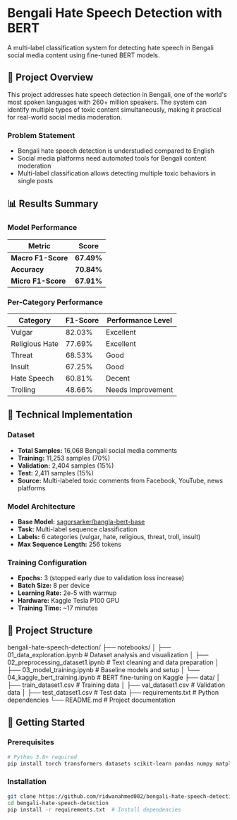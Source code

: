 # Bengali Hate Speech Detection with BERT

A multi-label classification system for detecting hate speech in Bengali social media content using fine-tuned BERT models.

## 🎯 Project Overview

This project addresses hate speech detection in Bengali, one of the world's most spoken languages with 260+ million speakers. The system can identify multiple types of toxic content simultaneously, making it practical for real-world social media moderation.

### Problem Statement
- Bengali hate speech detection is understudied compared to English
- Social media platforms need automated tools for Bengali content moderation
- Multi-label classification allows detecting multiple toxic behaviors in single posts

## 📊 Results Summary

### Model Performance
| Metric | Score |
|--------|-------|
| **Macro F1-Score** | **67.49%** |
| **Accuracy** | **70.84%** |
| **Micro F1-Score** | **67.91%** |

### Per-Category Performance
| Category | F1-Score | Performance Level |
|----------|----------|------------------|
| Vulgar | 82.03% | Excellent |
| Religious Hate | 77.69% | Excellent |
| Threat | 68.53% | Good |
| Insult | 67.25% | Good |
| Hate Speech | 60.81% | Decent |
| Trolling | 48.66% | Needs Improvement |

## 🔧 Technical Implementation

### Dataset
- **Total Samples:** 16,068 Bengali social media comments
- **Training:** 11,253 samples (70%)
- **Validation:** 2,404 samples (15%)  
- **Test:** 2,411 samples (15%)
- **Source:** Multi-labeled toxic comments from Facebook, YouTube, news platforms

### Model Architecture
- **Base Model:** [sagorsarker/bangla-bert-base](https://huggingface.co/sagorsarker/bangla-bert-base)
- **Task:** Multi-label sequence classification
- **Labels:** 6 categories (vulgar, hate, religious, threat, troll, insult)
- **Max Sequence Length:** 256 tokens

### Training Configuration
- **Epochs:** 3 (stopped early due to validation loss increase)
- **Batch Size:** 8 per device
- **Learning Rate:** 2e-5 with warmup
- **Hardware:** Kaggle Tesla P100 GPU
- **Training Time:** ~17 minutes

## 📁 Project Structure

bengali-hate-speech-detection/
├── notebooks/
│   ├── 01_data_exploration.ipynb          # Dataset analysis and visualization
│   ├── 02_preprocessing_dataset1.ipynb    # Text cleaning and data preparation
│   ├── 03_model_training.ipynb           # Baseline models and setup
│   └── 04_kaggle_bert_training.ipynb     # BERT fine-tuning on Kaggle
├── data/
│   ├── train_dataset1.csv               # Training data
│   ├── val_dataset1.csv                 # Validation data
│   ├── test_dataset1.csv                # Test data
├── requirements.txt                      # Python dependencies
└── README.md                            # Project documentation

## 🚀 Getting Started

### Prerequisites
```bash
# Python 3.8+ required
pip install torch transformers datasets scikit-learn pandas numpy matplotlib seaborn accelerate
```
### Installation  
```bash
git clone https://github.com/ridwanahmed002/bengali-hate-speech-detection.git  # Clone the repository
cd bengali-hate-speech-detection
pip install -r requirements.txt  # Install dependencies
``` 
